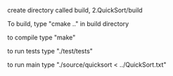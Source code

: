 create directory called build, 2.QuickSort/build 

To build, type "cmake .." in build directory

to compile type "make"

to run tests type "./test/tests"

to run main type "./source/quicksort < ../QuickSort.txt"